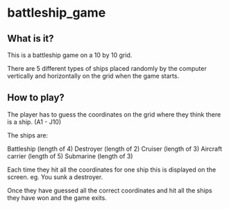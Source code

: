 # battleship_game

 What is it?
 -----------

This is a battleship game on a 10 by 10 grid. 

There are 5 different types of ships placed randomly by the computer vertically and horizontally on the grid when the game starts.

How to play?
-----------

The player has to guess the coordinates on the grid where they think there is a ship. (A1 - J10)

The ships are:

Battleship (length of 4)
Destroyer (length of 2)
Cruiser (length of 3)
Aircraft carrier (length of 5)
Submarine (length of 3)

Each time they hit all the coordinates for one ship this is displayed on the screen. eg. You sunk a destroyer.

Once they have guessed all the correct coordinates and hit all the ships they have won and the game exits.
